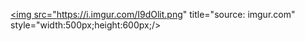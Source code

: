 <a href="https://imgur.com/I9dOlit"> <img src="https://i.imgur.com/I9dOlit.png" title="source: imgur.com" style="width:500px;height:600px;/></a>
